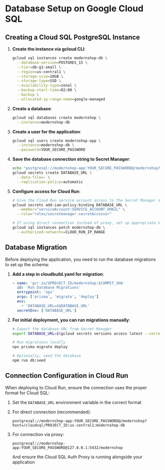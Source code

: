 # Database Setup on Google Cloud SQL

## Creating a Cloud SQL PostgreSQL Instance

1. **Create the instance via gcloud CLI**:
   ```bash
   gcloud sql instances create modernshop-db \
     --database-version=POSTGRES_15 \
     --tier=db-g1-small \
     --region=us-central1 \
     --storage-size=10GB \
     --storage-type=SSD \
     --availability-type=zonal \
     --backup-start-time=02:00 \
     --backup \
     --allocated-ip-range-name=google-managed
   ```

2. **Create a database**:
   ```bash
   gcloud sql databases create modernshop \
     --instance=modernshop-db
   ```

3. **Create a user for the application**:
   ```bash
   gcloud sql users create modernshop-app \
     --instance=modernshop-db \
     --password=YOUR_SECURE_PASSWORD
   ```

4. **Save the database connection string to Secret Manager**:
   ```bash
   echo "postgresql://modernshop-app:YOUR_SECURE_PASSWORD@/modernshop?host=/cloudsql/PROJECT_ID:us-central1:modernshop-db" | \
   gcloud secrets create DATABASE_URL \
     --data-file=- \
     --replication-policy=automatic
   ```

5. **Configure access for Cloud Run**:
   ```bash
   # Give the Cloud Run service account access to the Secret Manager secret
   gcloud secrets add-iam-policy-binding DATABASE_URL \
     --member="serviceAccount:SERVICE_ACCOUNT_EMAIL" \
     --role="roles/secretmanager.secretAccessor"
   
   # If using direct connection instead of proxy, set up appropriate network
   gcloud sql instances patch modernshop-db \
     --authorized-networks=CLOUD_RUN_IP_RANGE
   ```

## Database Migration

Before deploying the application, you need to run the database migrations to set up the schema:

1. **Add a step in cloudbuild.yaml for migration**:
   ```yaml
   - name: 'gcr.io/$PROJECT_ID/modernshop:$COMMIT_SHA'
     id: 'Run Database Migrations'
     entrypoint: 'npx'
     args: ['prisma', 'migrate', 'deploy']
     env:
       - 'DATABASE_URL=$$DATABASE_URL'
     secretEnv: ['DATABASE_URL']
   ```

2. **For initial deployment, you can run migrations manually**:
   ```bash
   # Export the database URL from Secret Manager
   export DATABASE_URL=$(gcloud secrets versions access latest --secret=DATABASE_URL)
   
   # Run migrations locally
   npx prisma migrate deploy
   
   # Optionally, seed the database
   npm run db:seed
   ```

## Connection Configuration in Cloud Run

When deploying to Cloud Run, ensure the connection uses the proper format for Cloud SQL:

1. Set the `DATABASE_URL` environment variable in the correct format
2. For direct connection (recommended):
   ```
   postgresql://modernshop-app:YOUR_SECURE_PASSWORD@/modernshop?host=/cloudsql/PROJECT_ID:us-central1:modernshop-db
   ```

3. For connection via proxy:
   ```
   postgresql://modernshop-app:YOUR_SECURE_PASSWORD@127.0.0.1:5432/modernshop
   ```
   And ensure the Cloud SQL Auth Proxy is running alongside your application